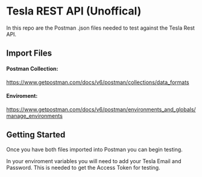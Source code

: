 # Tesla REST API (Unoffical)

In this repo are the Postman .json files needed to test against the Tesla Rest API.

## Import Files

#### Postman Collection:

https://www.getpostman.com/docs/v6/postman/collections/data_formats

#### Enviroment:

https://www.getpostman.com/docs/v6/postman/environments_and_globals/manage_environments

## Getting Started

Once you have both files imported into Postman you can begin testing. 

In your enviroment variables you will need to add your Tesla Email and Password. This is needed to get the Access Token for testing.
